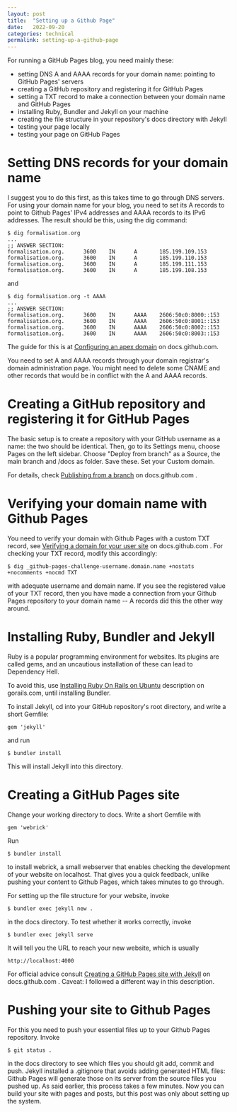 ```yaml
---
layout: post
title:  "Setting up a Github Page"
date:   2022-09-20 
categories: technical 
permalink: setting-up-a-github-page
---
```


For running a GitHub Pages blog, you need mainly these:

- setting DNS A and AAAA records for your domain name: pointing to GitHub Pages' servers
- creating a GitHub repository and registering it for GitHub Pages
- setting a TXT record to make a connection between your domain name and GitHub Pages
- installing Ruby, Bundler and Jekyll on your machine
- creating the file structure in your repository's docs directory with Jekyll
- testing your page locally
- testing your page on GitHub Pages

# Setting DNS records for your domain name

I suggest you to do this first, as this takes time to go through DNS servers.
For using your domain name for your blog, you need to set its A records to point to Github Pages' IPv4 addresses and AAAA records to its IPv6 addresses. The result should be this, using the dig command:

```
$ dig formalisation.org
...
;; ANSWER SECTION:
formalisation.org.      3600    IN      A       185.199.109.153
formalisation.org.      3600    IN      A       185.199.110.153
formalisation.org.      3600    IN      A       185.199.111.153
formalisation.org.      3600    IN      A       185.199.108.153
```
and
```
$ dig formalisation.org -t AAAA
...
;; ANSWER SECTION:
formalisation.org.      3600    IN      AAAA    2606:50c0:8000::153
formalisation.org.      3600    IN      AAAA    2606:50c0:8001::153
formalisation.org.      3600    IN      AAAA    2606:50c0:8002::153
formalisation.org.      3600    IN      AAAA    2606:50c0:8003::153
```
The guide for this is at [Configuring an apex domain](https://docs.github.com/en/pages/configuring-a-custom-domain-for-your-github-pages-site/managing-a-custom-domain-for-your-github-pages-site#configuring-an-apex-domain) on docs.github.com.


You need to set A and AAAA records through your domain registrar's domain administration page. You might need to delete some CNAME and other records that would be in conflict with the A and AAAA records.

# Creating a GitHub repository and registering it for GitHub Pages

The basic setup is to create a repository with your GitHub username as a name:
the two should be identical. Then, go to its Settings menu, choose Pages on the
left sidebar. Choose "Deploy from branch" as a Source, the main branch and
/docs as folder. Save these. Set your Custom domain.

For details, check [Publishing from a branch](
https://docs.github.com/en/pages/getting-started-with-github-pages/configuring-a-publishing-source-for-your-github-pages-site#publishing-from-a-branch) on docs.github.com .

# Verifying your domain name with Github Pages

You need to verify your domain with Github Pages with a custom TXT record, see [Verifying a domain for your user site](https://docs.github.com/en/pages/configuring-a-custom-domain-for-your-github-pages-site/verifying-your-custom-domain-for-github-pages#verifying-a-domain-for-your-user-site) on docs.github.com .  For checking your TXT record, modify this accordingly:

```
$ dig _github-pages-challenge-username.domain.name +nostats +nocomments +nocmd TXT
```
with adequate username and domain name. If you see the registered value of your TXT record, then you have made a connection from your Github Pages repository to your domain name -- A records did this the other way around.

# Installing Ruby, Bundler and Jekyll

Ruby is a popular programming environment for websites. Its plugins are called gems, and an uncautious installation of these can lead to Dependency Hell.

To avoid this, use [Installing Ruby On Rails on Ubuntu](https://gorails.com/setup/ubuntu/22.04) description on gorails.com, until installing Bundler.

To install Jekyll, cd into your GitHub repository's root directory, and write a short Gemfile:
```
gem 'jekyll'
```
and run
```
$ bundler install
```
This will install Jekyll into this directory.
# Creating a GitHub Pages site

Change your working directory to docs. Write a short Gemfile with
```
gem 'webrick'
```
Run
```
$ bundler install
```
to install webrick, a small webserver that enables checking the development of your website on localhost. That gives you a quick feedback, unlike pushing your content to Github Pages, which takes minutes to go through.

For setting up the file structure for your website, invoke
```
$ bundler exec jekyll new .
```
in the docs directory. To test whether it works correctly, invoke
```
$ bundler exec jekyll serve
```
It will tell you the URL to reach your new website, which is usually
```
http://localhost:4000
```

For official advice consult [Creating a GitHub Pages site with Jekyll](https://docs.github.com/en/pages/setting-up-a-github-pages-site-with-jekyll/creating-a-github-pages-site-with-jekyll) on docs.github.com . Caveat: I followed a different way in this description.

# Pushing your site to Github Pages

For this you need to push your essential files up to your Github Pages repository. Invoke
```
$ git status .
```
in the docs directory to see which files you should git add, commit and push. Jekyll installed a .gitignore that avoids adding generated HTML files: Github Pages will generate those on its server from the source files you pushed up. As said earlier, this process takes a few minutes. Now you can build your site with pages and posts, but this post was only about setting up the system.

